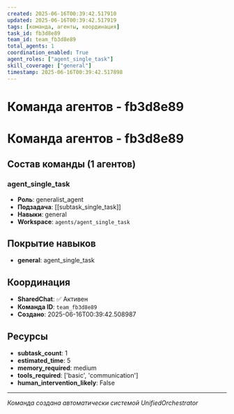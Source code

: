 ```yaml
---
created: 2025-06-16T00:39:42.517910
updated: 2025-06-16T00:39:42.517919
tags: [команда, агенты, координация]
task_id: fb3d8e89
team_id: team_fb3d8e89
total_agents: 1
coordination_enabled: True
agent_roles: ["agent_single_task"]
skill_coverage: ["general"]
timestamp: 2025-06-16T00:39:42.517898
---
```


# Команда агентов - fb3d8e89

# Команда агентов - fb3d8e89

## Состав команды (1 агентов)

### agent_single_task

- **Роль**: generalist_agent
- **Подзадача**: [[subtask_single_task]]
- **Навыки**: general
- **Workspace**: `agents/agent_single_task`

## Покрытие навыков

- **general**: agent_single_task


## Координация

- **SharedChat**: ✅ Активен
- **Команда ID**: `team_fb3d8e89`
- **Создано**: 2025-06-16T00:39:42.508987

## Ресурсы

- **subtask_count**: 1
- **estimated_time**: 5
- **memory_required**: medium
- **tools_required**: ['basic', 'communication']
- **human_intervention_likely**: False


---
*Команда создана автоматически системой UnifiedOrchestrator*
